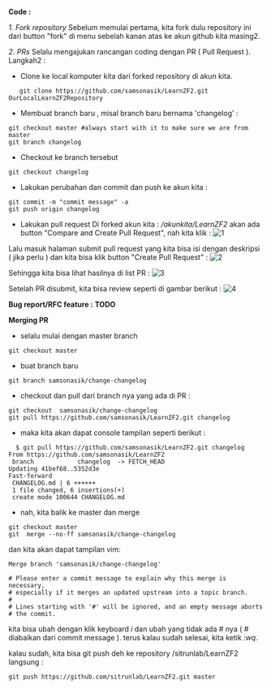 
**Code :** 

 _1. Fork repository_
Sebelum memulai pertama, kita fork dulu repository ini dari button "fork" di menu sebelah kanan atas ke akun github kita masing2.

 _2. PRs_
Selalu mengajukan rancangan coding dengan PR ( Pull Request ). Langkah2 : 
 * Clone ke local komputer kita dari forked repository di akun kita.
```
   git clone https://github.com/samsonasik/LearnZF2.git OurLocalLearnZF2Repository
```
 * Membuat branch baru , misal branch baru bernama 'changelog' :
```
git checkout master #always start with it to make sure we are from master
git branch changelog
```
 * Checkout ke branch tersebut 
```
git checkout changelog
```
 * Lakukan perubahan dan commit dan push ke akun kita : 
```
git commit -m "commit message" -a
git push origin changelog
```
 * Lakukan pull request
Di forked akun kita : _/akunkita/LearnZF2_ akan ada button "Compare and Create Pull Request", nah kita klik : 
![1](https://cloud.githubusercontent.com/assets/459648/3942685/5da25e34-2571-11e4-8453-00178259aad3.png)

Lalu masuk halaman submit pull request yang kita bisa isi dengan deskripsi ( jika perlu ) dan kita bisa klik button "Create Pull Request" :
![2](https://cloud.githubusercontent.com/assets/459648/3942691/651fa9fa-2571-11e4-9a3b-bcf743fda02a.png)

Sehingga kita bisa lihat hasilnya di list PR : 
![3](https://cloud.githubusercontent.com/assets/459648/3942693/6bbb197a-2571-11e4-8186-64d0b2d840b1.png)


Setelah PR disubmit, kita bisa review seperti di gambar berikut :
![4](https://cloud.githubusercontent.com/assets/459648/3942694/71ef3fa6-2571-11e4-8c0f-0eb43a4e5bfa.png)


**Bug report/RFC feature :** 
**TODO**

**Merging PR**
 * selalu mulai dengan master branch
```
git checkout master
```
 * buat branch baru 
```
git branch samsonasik/change-changelog
```
 * checkout dan pull dari branch nya yang ada di PR : 
```
git checkout  samsonasik/change-changelog
git pull https://github.com/samsonasik/LearnZF2.git changelog
```

 * maka kita akan dapat console tampilan seperti berikut : 
```
  $ git pull https://github.com/samsonasik/LearnZF2.git changelog
From https://github.com/samsonasik/LearnZF2
 branch            changelog  -> FETCH_HEAD
Updating 41bef68..5352d3e
Fast-forward
 CHANGELOG.md | 6 ++++++
 1 file changed, 6 insertions(+)
 create mode 100644 CHANGELOG.md
```
 * nah, kita balik ke master dan merge 
```
git checkout master
git  merge --no-ff samsonasik/change-changelog
```
dan kita akan dapat tampilan vim: 

```
Merge branch 'samsonasik/change-changelog'

# Please enter a commit message to explain why this merge is necessary,
# especially if it merges an updated upstream into a topic branch.
#
# Lines starting with '#' will be ignored, and an empty message aborts
# the commit.
```
kita bisa ubah dengan klik keyboard _i_ dan ubah yang tidak ada # nya ( # diabaikan dari commit message ).
terus kalau sudah selesai, kita ketik _:wq_.

kalau sudah, kita bisa git push deh ke repository /sitrunlab/LearnZF2 langsung : 
```
git push https://github.com/sitrunlab/LearnZF2.git master
```
